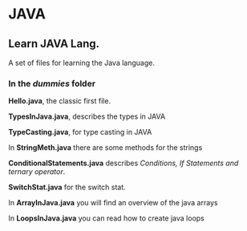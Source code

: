 # JAVA

## Learn JAVA Lang.

A set of files for learning the Java language.

### In the *dummies* folder

**Hello.java**, the classic first file.

**TypesInJava.java**, describes the types in JAVA

**TypeCasting.java**, for type casting in JAVA

In **StringMeth.java** there are some methods for the strings

**ConditionalStatements.java** describes *Conditions, If Statements and ternary operator*.

**SwitchStat.java** for the switch stat.

In **ArrayInJava.java** you will find an overview of the java arrays

In **LoopsInJava.java** you can read how to create java loops